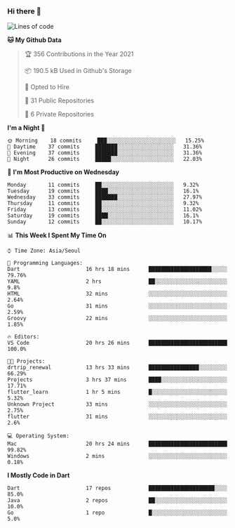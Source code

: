### Hi there 👋

<!--
**ska2519/ska2519** is a ✨ _special_ ✨ repository because its `README.md` (this file) appears on your GitHub profile.

Here are some ideas to get you started:

- 🔭 I’m currently working on ...
- 🌱 I’m currently learning ...
- 👯 I’m looking to collaborate on ...
- 🤔 I’m looking for help with ...
- 💬 Ask me about ...
- 📫 How to reach me: ...
- 😄 Pronouns: ...
- ⚡ Fun fact: ...
-->

<!--START_SECTION:waka-->
![Lines of code](https://img.shields.io/badge/From%20Hello%20World%20I%27ve%20Written-441458%20lines%20of%20code-blue)

**🐱 My Github Data** 

> 🏆 356 Contributions in the Year 2021
 > 
> 📦 190.5 kB Used in Github's Storage 
 > 
> 💼 Opted to Hire
 > 
> 📜 31 Public Repositories 
 > 
> 🔑 6 Private Repositories  
 > 
**I'm a Night 🦉** 

```text
🌞 Morning    18 commits     ███░░░░░░░░░░░░░░░░░░░░░░   15.25% 
🌆 Daytime    37 commits     ███████░░░░░░░░░░░░░░░░░░   31.36% 
🌃 Evening    37 commits     ███████░░░░░░░░░░░░░░░░░░   31.36% 
🌙 Night      26 commits     █████░░░░░░░░░░░░░░░░░░░░   22.03%

```
📅 **I'm Most Productive on Wednesday** 

```text
Monday       11 commits     ██░░░░░░░░░░░░░░░░░░░░░░░   9.32% 
Tuesday      19 commits     ████░░░░░░░░░░░░░░░░░░░░░   16.1% 
Wednesday    33 commits     ███████░░░░░░░░░░░░░░░░░░   27.97% 
Thursday     11 commits     ██░░░░░░░░░░░░░░░░░░░░░░░   9.32% 
Friday       13 commits     ██░░░░░░░░░░░░░░░░░░░░░░░   11.02% 
Saturday     19 commits     ████░░░░░░░░░░░░░░░░░░░░░   16.1% 
Sunday       12 commits     ██░░░░░░░░░░░░░░░░░░░░░░░   10.17%

```


📊 **This Week I Spent My Time On** 

```text
⌚︎ Time Zone: Asia/Seoul

💬 Programming Languages: 
Dart                     16 hrs 18 mins      ████████████████████░░░░░   79.76% 
YAML                     2 hrs               ██░░░░░░░░░░░░░░░░░░░░░░░   9.8% 
HTML                     32 mins             ░░░░░░░░░░░░░░░░░░░░░░░░░   2.64% 
Go                       31 mins             ░░░░░░░░░░░░░░░░░░░░░░░░░   2.59% 
Groovy                   22 mins             ░░░░░░░░░░░░░░░░░░░░░░░░░   1.85%

🔥 Editors: 
VS Code                  20 hrs 26 mins      █████████████████████████   100.0%

🐱‍💻 Projects: 
drtrip_renewal           13 hrs 33 mins      ████████████████░░░░░░░░░   66.29% 
Projects                 3 hrs 37 mins       ████░░░░░░░░░░░░░░░░░░░░░   17.71% 
flutter_learn            1 hr 5 mins         █░░░░░░░░░░░░░░░░░░░░░░░░   5.32% 
Unknown Project          33 mins             ░░░░░░░░░░░░░░░░░░░░░░░░░   2.75% 
flutter                  31 mins             ░░░░░░░░░░░░░░░░░░░░░░░░░   2.6%

💻 Operating System: 
Mac                      20 hrs 24 mins      █████████████████████████   99.82% 
Windows                  2 mins              ░░░░░░░░░░░░░░░░░░░░░░░░░   0.18%

```

**I Mostly Code in Dart** 

```text
Dart                     17 repos            █████████████████████░░░░   85.0% 
Java                     2 repos             ██░░░░░░░░░░░░░░░░░░░░░░░   10.0% 
Go                       1 repo              █░░░░░░░░░░░░░░░░░░░░░░░░   5.0%

```



<!--END_SECTION:waka-->


